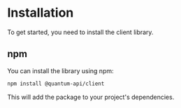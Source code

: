 # Installation

To get started, you need to install the client library.

## npm

You can install the library using npm:

```bash
npm install @quantum-api/client
```

This will add the package to your project's dependencies.
